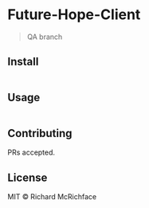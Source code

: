 # Future-Hope-Client


> QA branch

## Install

```

```

## Usage

```

```

## Contributing

PRs accepted.

## License

MIT © Richard McRichface
